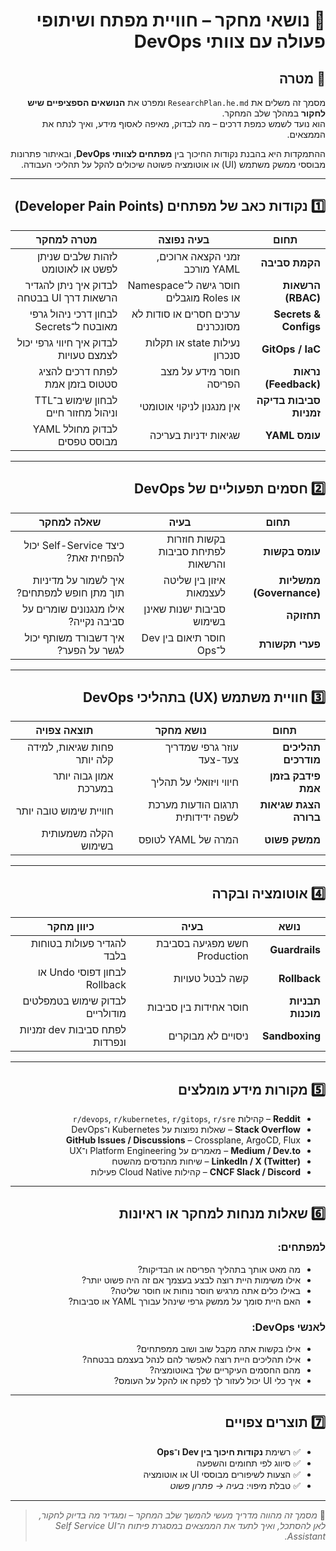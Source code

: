 <div dir="rtl">

# 🧭 נושאי מחקר – חוויית מפתח ושיתופי פעולה עם צוותי DevOps

## 📘 מטרה
מסמך זה משלים את `ResearchPlan.he.md` ומפרט את **הנושאים הספציפיים שיש לחקור** במהלך שלב המחקר.  
הוא נועד לשמש כמפת דרכים – מה לבדוק, מאיפה לאסוף מידע, ואיך לנתח את הממצאים.

ההתמקדות היא בהבנת נקודות החיכוך בין **מפתחים לצוותי DevOps**, ובאיתור פתרונות מבוססי ממשק משתמש (UI) או אוטומציה פשוטה שיכולים להקל על תהליכי העבודה.

---

## 1️⃣ נקודות כאב של מפתחים (Developer Pain Points)
| תחום | בעיה נפוצה | מטרה למחקר |
|-------|-------------|-------------|
| **הקמת סביבה** | זמני הקצאה ארוכים, YAML מורכב | לזהות שלבים שניתן לפשט או לאוטומט |
| **הרשאות (RBAC)** | חוסר גישה ל־Namespace או Roles מוגבלים | לבדוק איך ניתן להגדיר הרשאות דרך UI בבטחה |
| **Secrets & Configs** | ערכים חסרים או סודות לא מסונכרנים | לבחון דרכי ניהול גרפי מאובטח ל־Secrets |
| **GitOps / IaC** | נעילות state או תקלות סנכרון | לבדוק איך חיווי גרפי יכול לצמצם טעויות |
| **נראות (Feedback)** | חוסר מידע על מצב הפריסה | לפתח דרכים להציג סטטוס בזמן אמת |
| **סביבות בדיקה זמניות** | אין מנגנון לניקוי אוטומטי | לבחון שימוש ב־TTL וניהול מחזור חיים |
| **עומס YAML** | שגיאות ידניות בעריכה | לבדוק מחולל YAML מבוסס טפסים |

---

## 2️⃣ חסמים תפעוליים של DevOps
| תחום | בעיה | שאלה למחקר |
|-------|------|--------------|
| **עומס בקשות** | בקשות חוזרות לפתיחת סביבות והרשאות | כיצד Self-Service יכול להפחית זאת? |
| **ממשליות (Governance)** | איזון בין שליטה לעצמאות | איך לשמור על מדיניות תוך מתן חופש למפתחים? |
| **תחזוקה** | סביבות ישנות שאינן בשימוש | אילו מנגנונים שומרים על סביבה נקייה? |
| **פערי תקשורת** | חוסר תיאום בין Dev ל־Ops | איך דשבורד משותף יכול לגשר על הפער? |

---

## 3️⃣ חוויית משתמש (UX) בתהליכי DevOps
| תחום | נושא מחקר | תוצאה צפויה |
|-------|-------------|--------------|
| **תהליכים מודרכים** | עוזר גרפי שמדריך צעד-צעד | פחות שגיאות, למידה קלה יותר |
| **פידבק בזמן אמת** | חיווי ויזואלי על תהליך | אמון גבוה יותר במערכת |
| **הצגת שגיאות ברורה** | תרגום הודעות מערכת לשפה ידידותית | חוויית שימוש טובה יותר |
| **ממשק פשוט** | המרה של YAML לטופס | הקלה משמעותית בשימוש |

---

## 4️⃣ אוטומציה ובקרה
| נושא | בעיה | כיוון מחקר |
|-------|------|-------------|
| **Guardrails** | חשש מפגיעה בסביבת Production | להגדיר פעולות בטוחות בלבד |
| **Rollback** | קשה לבטל טעויות | לבחון דפוסי Undo או Rollback |
| **תבניות מוכנות** | חוסר אחידות בין סביבות | לבדוק שימוש בטמפלטים מודולריים |
| **Sandboxing** | ניסויים לא מבוקרים | לפתח סביבות dev זמניות ונפרדות |

---

## 5️⃣ מקורות מידע מומלצים
- **Reddit** – קהילות `r/devops`, `r/kubernetes`, `r/gitops`, `r/sre`
- **Stack Overflow** – שאלות נפוצות על Kubernetes ו־DevOps
- **GitHub Issues / Discussions** – Crossplane, ArgoCD, Flux
- **Medium / Dev.to** – מאמרים על Platform Engineering ו־UX
- **LinkedIn / X (Twitter)** – שיחות מהנדסים מהשטח
- **CNCF Slack / Discord** – קהילות Cloud Native פעילות

---

## 6️⃣ שאלות מנחות למחקר או ראיונות

### למפתחים:
- מה מאט אותך בתהליך הפריסה או הבדיקות?  
- אילו משימות היית רוצה לבצע בעצמך אם זה היה פשוט יותר?  
- באילו כלים אתה מרגיש חוסר נוחות או חוסר שליטה?  
- האם היית סומך על ממשק גרפי שינהל עבורך YAML או סביבות?  

### לאנשי DevOps:
- אילו בקשות אתה מקבל שוב ושוב ממפתחים?  
- אילו תהליכים היית רוצה לאפשר להם לנהל בעצמם בבטחה?  
- מהם החסמים העיקריים שלך באוטומציה?  
- איך כלי UI יכול לעזור לך לפקח או להקל על העומס?  

---

## 7️⃣ תוצרים צפויים
- ✅ רשימת **נקודות חיכוך בין Dev ו־Ops**
- ✅ סיווג לפי תחומים והשפעה
- ✅ הצעות לשיפורים מבוססי UI או אוטומציה
- ✅ טבלת מיפוי: *בעיה → פתרון פשוט*

---

> 🧠 *מסמך זה מהווה מדריך מעשי להמשך שלב המחקר – ומגדיר מה בדיוק לחקור, לאן להסתכל, ואיך לתעד את הממצאים במסגרת פיתוח ה־Self Service UI Assistant.*

</div>
